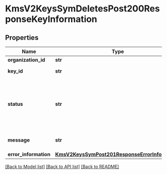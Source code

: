 # KmsV2KeysSymDeletesPost200ResponseKeyInformation

## Properties
Name | Type | Description | Notes
------------ | ------------- | ------------- | -------------
**organization_id** | **str** | Merchant Id  | [optional] 
**key_id** | **str** | Key serial number  | [optional] 
**status** | **str** | The status of the key.  Possible values:  - FAILED  - ACTIVE  - INACTIVE  - EXPIRED  | [optional] 
**message** | **str** | message in case of failed key  | [optional] 
**error_information** | [**KmsV2KeysSymPost201ResponseErrorInformation**](KmsV2KeysSymPost201ResponseErrorInformation.md) |  | [optional] 

[[Back to Model list]](../README.md#documentation-for-models) [[Back to API list]](../README.md#documentation-for-api-endpoints) [[Back to README]](../README.md)


